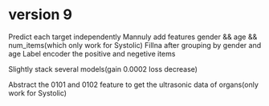 # version 9

Predict each target independently
Mannuly add features gender && age && num_items(which only work for Systolic)
Fillna after grouping by gender and age
Label encoder the positive and negetive items

Slightly stack several models(gain 0.0002 loss decrease)

Abstract the 0101 and 0102 feature to get the ultrasonic data of organs(only work for Systolic) 
